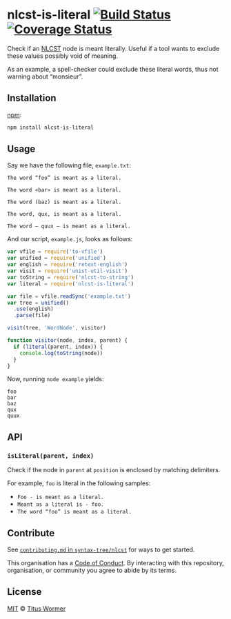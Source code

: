 # nlcst-is-literal [![Build Status][travis-badge]][travis] [![Coverage Status][codecov-badge]][codecov]

Check if an [NLCST][] node is meant literally.  Useful if a tool wants to
exclude these values possibly void of meaning.

As an example, a spell-checker could exclude these literal words, thus not
warning about “monsieur”.

## Installation

[npm][]:

```bash
npm install nlcst-is-literal
```

## Usage

Say we have the following file, `example.txt`:

```text
The word “foo” is meant as a literal.

The word «bar» is meant as a literal.

The word (baz) is meant as a literal.

The word, qux, is meant as a literal.

The word — quux — is meant as a literal.
```

And our script, `example.js`, looks as follows:

```javascript
var vfile = require('to-vfile')
var unified = require('unified')
var english = require('retext-english')
var visit = require('unist-util-visit')
var toString = require('nlcst-to-string')
var literal = require('nlcst-is-literal')

var file = vfile.readSync('example.txt')
var tree = unified()
  .use(english)
  .parse(file)

visit(tree, 'WordNode', visitor)

function visitor(node, index, parent) {
  if (literal(parent, index)) {
    console.log(toString(node))
  }
}
```

Now, running `node example` yields:

```text
foo
bar
baz
qux
quux
```

## API

### `isLiteral(parent, index)`

Check if the node in `parent` at `position` is enclosed
by matching delimiters.

For example, `foo` is literal in the following samples:

*   `Foo - is meant as a literal.`
*   `Meant as a literal is - foo.`
*   `The word “foo” is meant as a literal.`

## Contribute

See [`contributing.md` in `syntax-tree/nlcst`][contributing] for ways to get
started.

This organisation has a [Code of Conduct][coc].  By interacting with this
repository, organisation, or community you agree to abide by its terms.

## License

[MIT][license] © [Titus Wormer][author]

<!-- Definitions -->

[travis-badge]: https://img.shields.io/travis/syntax-tree/nlcst-is-literal.svg

[travis]: https://travis-ci.org/syntax-tree/nlcst-is-literal

[codecov-badge]: https://img.shields.io/codecov/c/github/syntax-tree/nlcst-is-literal.svg

[codecov]: https://codecov.io/github/syntax-tree/nlcst-is-literal

[npm]: https://docs.npmjs.com/cli/install

[license]: license

[author]: http://wooorm.com

[nlcst]: https://github.com/syntax-tree/nlcst

[contributing]: https://github.com/syntax-tree/nlcst/blob/master/contributing.md

[coc]: https://github.com/syntax-tree/nlcst/blob/master/code-of-conduct.md
